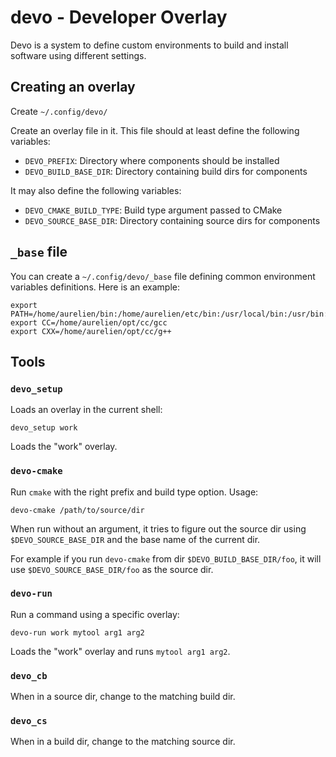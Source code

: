 # devo - Developer Overlay

Devo is a system to define custom environments to build and install software
using different settings.

## Creating an overlay

Create `~/.config/devo/`

Create an overlay file in it. This file should at least define the following
variables:

- `DEVO_PREFIX`: Directory where components should be installed
- `DEVO_BUILD_BASE_DIR`: Directory containing build dirs for components

It may also define the following variables:

- `DEVO_CMAKE_BUILD_TYPE`: Build type argument passed to CMake
- `DEVO_SOURCE_BASE_DIR`: Directory containing source dirs for components

## `_base` file

You can create a `~/.config/devo/_base` file defining common environment
variables definitions. Here is an example:

    export PATH=/home/aurelien/bin:/home/aurelien/etc/bin:/usr/local/bin:/usr/bin:/bin
    export CC=/home/aurelien/opt/cc/gcc
    export CXX=/home/aurelien/opt/cc/g++

## Tools

### `devo_setup`

Loads an overlay in the current shell:

    devo_setup work

Loads the "work" overlay.

### `devo-cmake`

Run `cmake` with the right prefix and build type option. Usage:

    devo-cmake /path/to/source/dir

When run without an argument, it tries to figure out the source dir using
`$DEVO_SOURCE_BASE_DIR` and the base name of the current dir.

For example if you run `devo-cmake` from dir `$DEVO_BUILD_BASE_DIR/foo`, it
will use `$DEVO_SOURCE_BASE_DIR/foo` as the source dir.

### `devo-run`

Run a command using a specific overlay:

    devo-run work mytool arg1 arg2

Loads the "work" overlay and runs `mytool arg1 arg2`.

### `devo_cb`

When in a source dir, change to the matching build dir.

### `devo_cs`

When in a build dir, change to the matching source dir.
